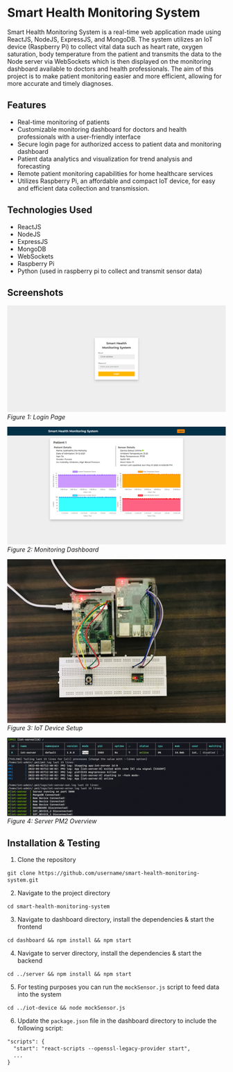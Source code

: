 # Smart Health Monitoring System

Smart Health Monitoring System is a real-time web application made using ReactJS, NodeJS, ExpressJS, and MongoDB. The system utilizes an IoT device (Raspberry Pi) to collect vital data such as heart rate, oxygen saturation, body temperature from the patient and transmits the data to the Node server via WebSockets which is then displayed on the monitoring dashboard available to doctors and health professionals. The aim of this project is to make patient monitoring easier and more efficient, allowing for more accurate and timely diagnoses.

## Features

* Real-time monitoring of patients
* Customizable monitoring dashboard for doctors and health professionals with a user-friendly interface
* Secure login page for authorized access to patient data and monitoring dashboard
* Patient data analytics and visualization for trend analysis and forecasting
* Remote patient monitoring capabilities for home healthcare services
* Utilizes Raspberry Pi, an affordable and compact IoT device, for easy and efficient data collection and transmission.

## Technologies Used

* ReactJS
* NodeJS
* ExpressJS
* MongoDB
* WebSockets
* Raspberry Pi
* Python (used in raspberry pi to collect and transmit sensor data)

## Screenshots

![Login Page](./assets/SHMS_Login.png)
*Figure 1: Login Page*

![Monitoring Dashboard](./assets/SHMS_Dashboard_Online.png)
*Figure 2: Monitoring Dashboard*

![IoT Device Setup](./assets/SHMS_IoT_Device_Setup.png)
*Figure 3: IoT Device Setup*

![Server PM2 Overview](./assets/SHMS_Server_PM2_Overview.png)
*Figure 4: Server PM2 Overview*

## Installation & Testing

1. Clone the repository
```
git clone https://github.com/username/smart-health-monitoring-system.git
```

2. Navigate to the project directory
```
cd smart-health-monitoring-system
```

3. Navigate to dashboard directory, install the dependencies & start the frontend
```
cd dashboard && npm install && npm start
```

4. Navigate to server directory, install the dependencies & start the backend
```
cd ../server && npm install && npm start
```

5. For testing purposes you can run the `mockSensor.js` script to feed data into the system
```
cd ../iot-device && node mockSensor.js
```

6. Update the `package.json` file in the dashboard directory to include the following script:
```
"scripts": {
  "start": "react-scripts --openssl-legacy-provider start",
  ...
}
```

